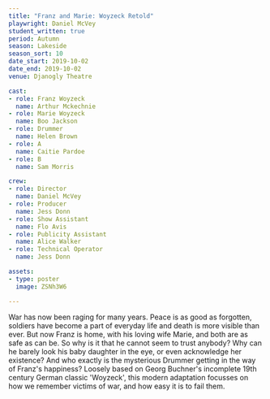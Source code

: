 ```yaml
---
title: "Franz and Marie: Woyzeck Retold"
playwright: Daniel McVey
student_written: true
period: Autumn
season: Lakeside
season_sort: 10
date_start: 2019-10-02
date_end: 2019-10-02
venue: Djanogly Theatre

cast:
- role: Franz Woyzeck
  name: Arthur Mckechnie
- role: Marie Woyzeck
  name: Boo Jackson
- role: Drummer
  name: Helen Brown
- role: A
  name: Caitie Pardoe
- role: B
  name: Sam Morris

crew:
- role: Director
  name: Daniel McVey
- role: Producer
  name: Jess Donn
- role: Show Assistant
  name: Flo Avis
- role: Publicity Assistant
  name: Alice Walker  
- role: Technical Operator
  name: Jess Donn

assets:
- type: poster
  image: ZSNh3W6

---
```


War has now been raging for many years. Peace is as good as forgotten, soldiers have become a part of everyday life and death is more visible than ever. But now Franz is home, with his loving wife Marie, and both are as safe as can be. So why is it that he cannot seem to trust anybody? Why can he barely look his baby daughter in the eye, or even acknowledge her existence? And who exactly is the mysterious Drummer getting in the way of Franz's happiness? Loosely based on Georg Buchner's incomplete 19th century German classic 'Woyzeck', this modern adaptation focusses on how we remember victims of war, and how easy it is to fail them.
